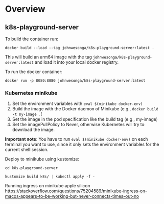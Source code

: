 # Overview

## k8s-playground-server 

To build the container run:

```
docker build --load --tag johnwesonga/k8s-playground-server:latest .
```

This will build an arm64 image with the tag `johnwesonga/k8s-playground-server:latest` and load it into your local docker registry.

To run the docker container:
```
docker run -p 8080:8080 johnwesonga/k8s-playground-server:latest
```


### Kubernetes minikube

1) Set the environment variables with ```eval $(minikube docker-env)```
2) Build the image with the Docker daemon of Minikube (e.g., ```docker build -t my-image .```)
3) Set the image in the pod specification like the build tag (e.g., my-image)
4) Set the imagePullPolicy to Never, otherwise Kubernetes will try to download the image.

**Important note**: You have to run ```eval $(minikube docker-env)``` on each terminal you want to use, since it only sets the environment variables for the current shell session.


Deploy to minikube using kustomize:

```cd k8s-playground-server```

```kustomize build k8s/ | kubectl apply -f - ```

Running ingress on minikube apple silicon https://stackoverflow.com/questions/75204589/minikube-ingress-on-macos-appears-to-be-working-but-never-connects-times-out-no